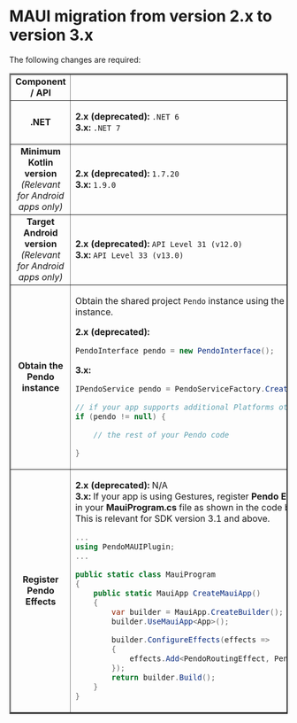 # MAUI migration from version 2.x to version 3.x

The following changes are required:

<table border=2>
<tr>
<td align=center><b>Component / API </td>
<td align=center><b>Instructions</b></td>
</tr>

<!--- new row --->

<tr>
<td align=center><b>.NET</td>
<td>

<b>2.x (deprecated):</b> `.NET 6`
<br>
<b>3.x:</b> `.NET 7`

</td>
</tr>



<!--- new row --->

<tr>
<td align=center><b>Minimum <br> Kotlin version</b> <br> <i> (Relevant for Android apps only) </td>
<td>

<b>2.x (deprecated):</b> `1.7.20`
<br>
<b>3.x:</b> `1.9.0`

</td>
</tr>

<!--- new row --->

<tr>
<td align=center><b>Target <br> Android version</b> <br> <i> (Relevant for Android apps only) </td>
<td>

<b>2.x (deprecated):</b> `API Level 31 (v12.0)`
<br>
<b>3.x:</b> `API Level 33 (v13.0)`

</td>
</tr>

<!--- new row --->

<tr>
<td align=center><b>Obtain  the <br> Pendo instance</b></td>

<td>

Obtain the shared project `Pendo` instance using the `PendoServerFactory` instead of creating a new `PendoInterface` instance.

<b>2.x (deprecated):</b>

```C#
PendoInterface pendo = new PendoInterface();
```

<b>3.x:</b>

```C#
IPendoService pendo = PendoServiceFactory.CreatePendoService();

// if your app supports additional Platforms other than iOS and Android, verify the Pendo instance is not null
if (pendo != null) { 

    // the rest of your Pendo code

}
```

</td>
</tr>

<!--- new row --->

<tr>
<td align=center><b>Register <br> Pendo Effects</b> </td>
<td>

<b>2.x (deprecated):</b> N/A
<br>
<b>3.x:</b> 
If your app is using Gestures, register <b>Pendo Effects</b> (PendoRoutingEffect, PendoPlatformEffect)<br> in your <b>MauiProgram.cs</b> file as shown in the code below.<br> This is relevant for SDK version 3.1 and above.

```C#
...
using PendoMAUIPlugin;
...

public static class MauiProgram
{
    public static MauiApp CreateMauiApp()
    {
        var builder = MauiApp.CreateBuilder();
        builder.UseMauiApp<App>();

        builder.ConfigureEffects(effects =>
        {
            effects.Add<PendoRoutingEffect, PendoPlatformEffect>();
        });
        return builder.Build();
    }
}
```
</td>
</tr>
</table>